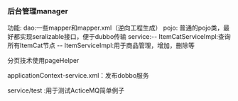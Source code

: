 <h3>后台管理manager</h3>
功能:    
dao:一些mapper和mapper.xml（逆向工程生成）    
pojo: 普通的pojo类，最好都实现seralizable接口，便于dubbo传输    
service:-- ItemCatServiceImpl:查询所有ItemCat节点    
        -- ItemServiceImpl:用于商品管理，增加，删除等  
        <p >分页技术使用pageHelper</p>  
         
applicationContext-service.xml：发布dobbo服务  
        
service/test :用于测试ActiceMQ简单例子

